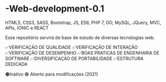 # -Web-development-0.1
HTML5, CSS3, SASS, Bootstrap, JS, ES6, PHP 7, OO, MySQL, JQuery, MVC, APIs, IONIC  e REACT

Esse repositório  servirá de  base de estudo de diversas tecnologias web.

✅VERIFICAÇÃO DE QUALIDADE 
✅VERIFICAÇÃO DE INTERAÇÃO
✅VERIFICAÇÃO DE DESEMPENHO 
✅BOAS PRATICAS DE ENGENHARIA DE SOFTWARE
✅DIVERSIFICAÇÃO DE PORTABILIDADE 
✅ESTRUTURA DEDICADA 

🟠Inativo   🟢 Aberto para modificações (2021)
